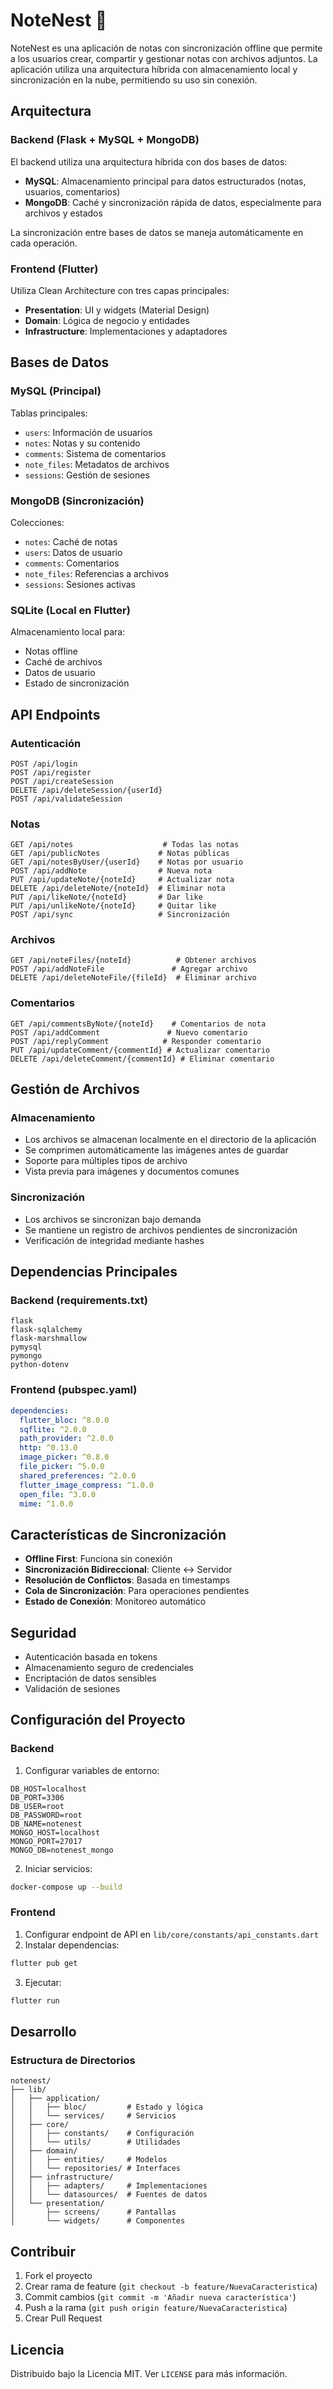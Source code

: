 # NoteNest 📝

NoteNest es una aplicación de notas con sincronización offline que permite a los usuarios crear, compartir y gestionar notas con archivos adjuntos. La aplicación utiliza una arquitectura híbrida con almacenamiento local y sincronización en la nube, permitiendo su uso sin conexión. 

## Arquitectura

### Backend (Flask + MySQL + MongoDB)
El backend utiliza una arquitectura híbrida con dos bases de datos:
- **MySQL**: Almacenamiento principal para datos estructurados (notas, usuarios, comentarios)
- **MongoDB**: Caché y sincronización rápida de datos, especialmente para archivos y estados

La sincronización entre bases de datos se maneja automáticamente en cada operación.

### Frontend (Flutter)
Utiliza Clean Architecture con tres capas principales:
- **Presentation**: UI y widgets (Material Design)
- **Domain**: Lógica de negocio y entidades
- **Infrastructure**: Implementaciones y adaptadores

## Bases de Datos

### MySQL (Principal)
Tablas principales:
- `users`: Información de usuarios
- `notes`: Notas y su contenido
- `comments`: Sistema de comentarios
- `note_files`: Metadatos de archivos
- `sessions`: Gestión de sesiones

### MongoDB (Sincronización)
Colecciones:
- `notes`: Caché de notas
- `users`: Datos de usuario
- `comments`: Comentarios
- `note_files`: Referencias a archivos
- `sessions`: Sesiones activas

### SQLite (Local en Flutter)
Almacenamiento local para:
- Notas offline
- Caché de archivos
- Datos de usuario
- Estado de sincronización

## API Endpoints

### Autenticación
```http
POST /api/login
POST /api/register
POST /api/createSession
DELETE /api/deleteSession/{userId}
POST /api/validateSession
```

### Notas
```http
GET /api/notes                    # Todas las notas
GET /api/publicNotes             # Notas públicas
GET /api/notesByUser/{userId}    # Notas por usuario
POST /api/addNote                # Nueva nota
PUT /api/updateNote/{noteId}     # Actualizar nota
DELETE /api/deleteNote/{noteId}  # Eliminar nota
PUT /api/likeNote/{noteId}       # Dar like
PUT /api/unlikeNote/{noteId}     # Quitar like
POST /api/sync                   # Sincronización
```

### Archivos
```http
GET /api/noteFiles/{noteId}          # Obtener archivos
POST /api/addNoteFile               # Agregar archivo
DELETE /api/deleteNoteFile/{fileId}  # Eliminar archivo
```

### Comentarios
```http
GET /api/commentsByNote/{noteId}    # Comentarios de nota
POST /api/addComment               # Nuevo comentario
POST /api/replyComment            # Responder comentario
PUT /api/updateComment/{commentId} # Actualizar comentario
DELETE /api/deleteComment/{commentId} # Eliminar comentario
```

## Gestión de Archivos

### Almacenamiento
- Los archivos se almacenan localmente en el directorio de la aplicación
- Se comprimen automáticamente las imágenes antes de guardar
- Soporte para múltiples tipos de archivo
- Vista previa para imágenes y documentos comunes

### Sincronización
- Los archivos se sincronizan bajo demanda
- Se mantiene un registro de archivos pendientes de sincronización
- Verificación de integridad mediante hashes

## Dependencias Principales

### Backend (requirements.txt)
```
flask
flask-sqlalchemy
flask-marshmallow
pymysql
pymongo
python-dotenv
```

### Frontend (pubspec.yaml)
```yaml
dependencies:
  flutter_bloc: ^8.0.0
  sqflite: ^2.0.0
  path_provider: ^2.0.0
  http: ^0.13.0
  image_picker: ^0.8.0
  file_picker: ^5.0.0
  shared_preferences: ^2.0.0
  flutter_image_compress: ^1.0.0
  open_file: ^3.0.0
  mime: ^1.0.0
```

## Características de Sincronización

- **Offline First**: Funciona sin conexión
- **Sincronización Bidireccional**: Cliente ↔ Servidor
- **Resolución de Conflictos**: Basada en timestamps
- **Cola de Sincronización**: Para operaciones pendientes
- **Estado de Conexión**: Monitoreo automático

## Seguridad

- Autenticación basada en tokens
- Almacenamiento seguro de credenciales
- Encriptación de datos sensibles
- Validación de sesiones

## Configuración del Proyecto

### Backend
1. Configurar variables de entorno:
```env
DB_HOST=localhost
DB_PORT=3306
DB_USER=root
DB_PASSWORD=root
DB_NAME=notenest
MONGO_HOST=localhost
MONGO_PORT=27017
MONGO_DB=notenest_mongo
```

2. Iniciar servicios:
```bash
docker-compose up --build
```

### Frontend
1. Configurar endpoint de API en `lib/core/constants/api_constants.dart`
2. Instalar dependencias:
```bash
flutter pub get
```

3. Ejecutar:
```bash
flutter run
```

## Desarrollo

### Estructura de Directorios
```
notenest/
├── lib/
│   ├── application/
│   │   ├── bloc/         # Estado y lógica
│   │   └── services/     # Servicios
│   ├── core/
│   │   ├── constants/    # Configuración
│   │   └── utils/        # Utilidades
│   ├── domain/
│   │   ├── entities/     # Modelos
│   │   └── repositories/ # Interfaces
│   ├── infrastructure/
│   │   ├── adapters/     # Implementaciones
│   │   └── datasources/  # Fuentes de datos
│   └── presentation/
│       ├── screens/      # Pantallas
│       └── widgets/      # Componentes
```

## Contribuir

1. Fork el proyecto
2. Crear rama de feature (`git checkout -b feature/NuevaCaracteristica`)
3. Commit cambios (`git commit -m 'Añadir nueva característica'`)
4. Push a la rama (`git push origin feature/NuevaCaracteristica`)
5. Crear Pull Request

## Licencia

Distribuido bajo la Licencia MIT. Ver `LICENSE` para más información. 
